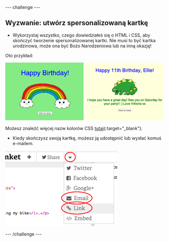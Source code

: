 \--- challenge \---

## Wyzwanie: utwórz spersonalizowaną kartkę

+ Wykorzystaj wszystko, czego dowiedziałeś się o HTML i CSS, aby skończyć tworzenie spersonalizowanej kartki. Nie musi to być kartka urodzinowa, może ona być Bożo Narodzeniowa lub na inną okazję!

Oto przykład:

![zrzut ekranu](images/birthday-final.png)

Możesz znaleźć więcej nazw kolorów CSS [tutaj](http://jumpto.cc/colours){:target="_blank"}.

+ Kiedy skończysz swoją kartkę, możesz ją udostępnić lub wysłać komuś e-mailem.

![zrzut ekranu](images/birthday-share.png)

\--- /challenge \---